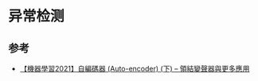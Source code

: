 # 异常检测

## 参考

* [【機器學習2021】自編碼器 (Auto-encoder) (下) – 領結變聲器與更多應用](https://www.youtube.com/watch?v=gmsMY5kc-zw&list=PLJV_el3uVTsMhtt7_Y6sgTHGHp1Vb2P2J&index=23)
